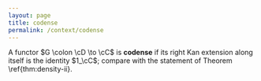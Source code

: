 ```yaml
---
layout: page
title: codense
permalink: /context/codense
---
```

A functor $G \colon \cD \to \cC$ is **codense** if its right Kan extension along itself is the identity $1_\cC$; compare with the statement of Theorem \ref{thm:density-ii}.
